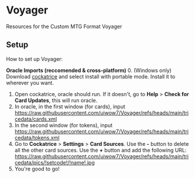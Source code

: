 # Voyager
Resources for the Custom MTG Format Voyager

## Setup
How to set up Voyager:

**Oracle Imports (reccomended & cross-platform)**
0. (Windows only) Download [cockatrice](https://cockatrice.github.io/) and select install with portable mode. Install it to wherever you want.
1. Open cockatrice, oracle should run. If it doesn't, go to **Help** > **Check for Card Updates**, this will run oracle.
2. In oracle, in the first window (for cards), input https://raw.githubusercontent.com/uiwow7/Voyager/refs/heads/main/tricedata/cards.xml
3. In the second window (for tokens),  input https://raw.githubusercontent.com/uiwow7/Voyager/refs/heads/main/tricedata/tokens.xml
4. Go to **Cockatrice** > **Settings** > **Card Sources**. Use the **-** button to delete all the other card sources. Use the **+** button and add the following URL: https://raw.githubusercontent.com/uiwow7/Voyager/refs/heads/main/tricedata/pics/!setcode!/!name!.jpg
5. You're good to go!
